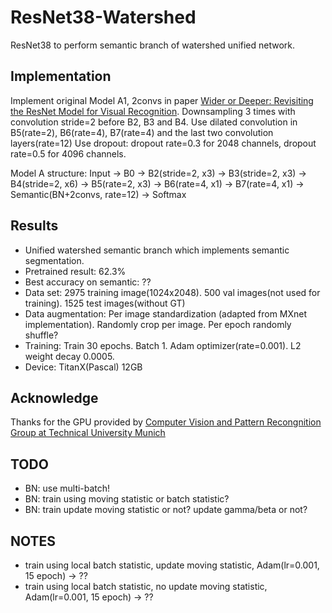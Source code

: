 # ResNet38-Watershed
ResNet38 to perform semantic branch of watershed unified network.


## Implementation

Implement original Model A1, 2convs in paper [Wider or Deeper: Revisiting the ResNet Model for Visual Recognition](https://arxiv.org/abs/1611.10080).
Downsampling 3 times with convolution stride=2 before B2, B3 and B4.
Use dilated convolution in B5(rate=2), B6(rate=4), B7(rate=4) and the last two convolution layers(rate=12)
Use dropout: dropout rate=0.3 for 2048 channels, dropout rate=0.5 for 4096 channels.

Model A structure: Input -> B0 -> B2(stride=2, x3) -> B3(stride=2, x3) -> B4(stride=2, x6) -> B5(rate=2, x3) -> B6(rate=4, x1) -> B7(rate=4, x1) ->
Semantic(BN+2convs, rate=12) -> Softmax

## Results

- Unified watershed semantic branch which implements semantic segmentation.
- Pretrained result: 62.3%
- Best accuracy on semantic: ??
- Data set: 2975 training image(1024x2048). 500 val images(not used for training). 1525 test images(without GT) 
- Data augmentation: Per image standardization (adapted from MXnet implementation). Randomly crop per image. Per epoch randomly shuffle?
- Training: Train 30 epochs. Batch 1. Adam optimizer(rate=0.001). L2 weight decay 0.0005.
- Device: TitanX(Pascal) 12GB

## Acknowledge

Thanks for the GPU provided by [Computer Vision and Pattern Recongnition Group at Technical University Munich](https://vision.in.tum.de/)

## TODO

- BN: use multi-batch!
- BN: train using moving statistic or batch statistic?
- BN: train update moving statistic or not? update gamma/beta or not?

## NOTES

- train using local batch statistic, update moving statistic, Adam(lr=0.001, 15 epoch) -> ??
- train using local batch statistic, no update moving statistic, Adam(lr=0.001, 15 epoch) -> ??

